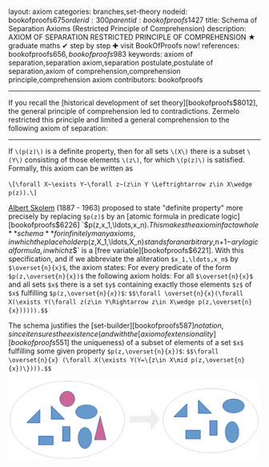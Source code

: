 layout: axiom
categories: branches,set-theory
nodeid: bookofproofs$675
orderid: 300
parentid: bookofproofs$1427
title: Schema of Separation Axioms (Restricted Principle of Comprehension)
description: AXIOM OF SEPARATION RESTRICTED PRINCIPLE OF COMPREHENSION ★ graduate maths ✔ step by step ✚ visit BookOfProofs now!
references: bookofproofs$656,bookofproofs$983
keywords: axiom of separation,separation axiom,separation postulate,postulate of separation,axiom of comprehension,comprehension principle,comprehension axiom
contributors: bookofproofs


---
If you recall the [historical development of set theory][bookofproofs$8012], the general principle of comprehension led to contradictions. Zermelo restricted this principle and limited a general comprehension to the following axiom of separation:

---

If `\(p(z)\)` is a definite property, then for all sets `\(X\)` there is a subset `\(Y\)` consisting of those elements `\(z\)`, for which `\(p(z)\)` is satisfied. Formally, this axiom can be written as

`\[\forall X~\exists Y~\forall z~(z\in Y \Leftrightarrow z\in X\wedge p(z)).\]`

<a href="https://mathshistory.st-andrews.ac.uk/Biographies/Skolem/">Albert Skolem</a> (1887 - 1963) proposed to state "definite property" more precisely by replacing `$p(z)$` by an [atomic formula in predicate logic][bookofproofs$6226] `$p(z,x_1,\ldots,x_n).$` This makes the axiom in fact a whole **schema**  for infinitely many axioms, in which the placeholder `$p(z,X_1,\ldots,X_n)$` stands for an arbitrary, `$n+1$`-ary logical formula, in which `$z$` is a [free variable][bookofproofs$6221]. With this specification, and if we abbreviate the aliteration `$x_1,\ldots,x_n$` by `$\overset{n}{x}$`, the axiom states: For every predicate of the form `$p(z,\overset{n}{x})$` the following axiom holds: For all `$\overset{n}{x}$` and all sets `$x$` there is a set `$y$` containing exactly those elements `$z$` of `$x$` fulfilling `$p(z,\overset{n}{x})$`: `$$\forall \overset{n}{x}(\forall X(\exists Y(\forall z(z\in Y\Rightarrow z\in X\wedge p(z,\overset{n}{x}))))).$$`
 
The schema justifies the [set-builder][bookofproofs$587] notation, since it ensures the existence (and with the [axiom of extensionality][bookofproofs$551] the uniqueness) of a subset of elements of a set `$x$` fulfilling some given property `$p(z,\overset{n}{x})$`:
`$$\forall \overset{n}{x} (\forall X(\exists Y(Y=\{z\in X\mid p(z,\overset{n}{x})\}))).$$` 


![axiomseparation](https://github.com/bookofproofs/bookofproofs.github.io/blob/main/_sources/_assets/images/examples/axiomseparation.png?raw=true)


